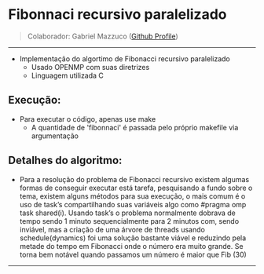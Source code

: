 # Fibonnaci recursivo paralelizado
> Colaborador: Gabriel Mazzuco ([Github Profile](https://github.com/gabrielmazz))
---

* Implementação do algortimo de Fibonacci recursivo paralelizado
  * Usado OPENMP com suas diretrizes
  * Linguagem utilizada C
  
## Execução:

- Para executar o código, apenas use make
  - A quantidade de 'fibonnaci' é passada pelo próprio makefile via argumentação

## Detalhes do algoritmo:

- Para a resolução do problema de Fibonacci recursivo existem algumas formas de
conseguir executar está tarefa, pesquisando a fundo sobre o tema, existem alguns
métodos para sua execução, o mais comum é o uso de task’s compartilhando suas
variáveis algo como #pragma omp task shared(i). Usando task’s o problema
normalmente dobrava de tempo sendo 1 minuto sequencialmente para 2 minutos com,
sendo inviável, mas a criação de uma árvore de threads usando schedule(dynamics) foi
uma solução bastante viável e reduzindo pela metade do tempo em Fibonacci onde o
número era muito grande. Se torna bem notável quando passamos um número é maior
que Fib (30)
---
